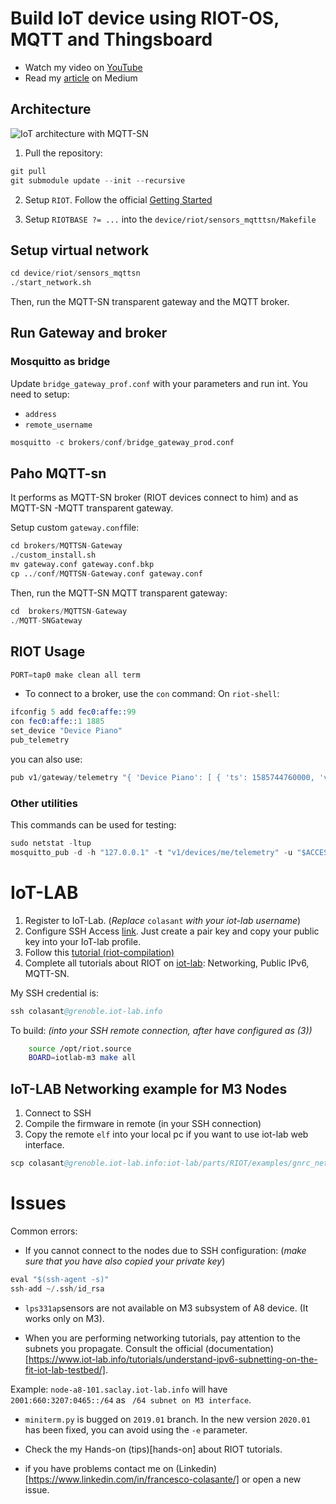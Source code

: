 #  Build IoT device using RIOT-OS, MQTT and Thingsboard

- Watch my video on [YouTube](https://www.youtube.com/watch?v=MPbuNmr0FjI)
- Read my [article](https://medium.com/@colasante.francesco/2-how-to-develop-an-iot-device-connected-to-thingsboard-using-riot-os-and-mqtt-sn-c4ccbe40dae7) on Medium

## Architecture
![IoT architecture with MQTT-SN](https://miro.medium.com/max/1000/1*ZxxghBwu89XkaN-rAqwFIQ.png)

1. Pull the repository:
```s
git pull
git submodule update --init --recursive
```
2. Setup `RIOT`. Follow the official [Getting Started](https://github.com/RIOT-OS/Tutorials/blob/master/README.md)


3. Setup `RIOTBASE ?= ...` into  the `device/riot/sensors_mqtttsn/Makefile`

## Setup virtual network
```s
cd device/riot/sensors_mqttsn
./start_network.sh
```
Then, run the MQTT-SN transparent gateway and the MQTT broker.


## Run Gateway and broker

### Mosquitto as bridge
Update `bridge_gateway_prof.conf` with your parameters and run int. You need to setup:
- `address` 
- `remote_username` 

```s
mosquitto -c brokers/conf/bridge_gateway_prod.conf 
```

## Paho MQTT-sn
It performs as MQTT-SN broker (RIOT devices connect to him) and as MQTT-SN -MQTT transparent gateway.

Setup custom `gateway.conf`file:
```s
cd brokers/MQTTSN-Gateway
./custom_install.sh
mv gateway.conf gateway.conf.bkp
cp ../conf/MQTTSN-Gateway.conf gateway.conf
```

Then, run the MQTT-SN MQTT transparent gateway:
```s
cd  brokers/MQTTSN-Gateway
./MQTT-SNGateway
```


## RIOT Usage
```s
PORT=tap0 make clean all term
```
- To connect to a broker, use the `con` command:
On `riot-shell`:
```s
ifconfig 5 add fec0:affe::99
con fec0:affe::1 1885
set_device "Device Piano"
pub_telemetry
```
you can also use:
```s
pub v1/gateway/telemetry "{ 'Device Piano': [ { 'ts': 1585744760000, 'values':{'humidity': 42 }}]}" 1
```


### Other utilities

This commands can be used for testing:
```s
sudo netstat -ltup
mosquitto_pub -d -h "127.0.0.1" -t "v1/devices/me/telemetry" -u "$ACCESS_TOKEN" -f "telemetry-data-as-object.json"
```


# IoT-LAB

1. Register to IoT-Lab. (*Replace*  `colasant` *with your iot-lab username*) 
2. Configure SSH Access [link](https://www.iot-lab.info/tutorials/ssh-access/). Just create a pair key and copy your public key into your IoT-lab profile.
3. Follow this [tutorial (riot-compilation)](https://www.iot-lab.info/tutorials/riot-compilation/)
4. Complete all tutorials about RIOT on [iot-lab](https://www.iot-lab.info/tutorials/): Networking, Public IPv6, MQTT-SN.

My SSH credential is: 
```s
ssh colasant@grenoble.iot-lab.info
```
To build: *(into your SSH remote connection, after have configured as (3))*
```sh
    source /opt/riot.source
    BOARD=iotlab-m3 make all
```

## IoT-LAB Networking example for M3 Nodes
1. Connect to SSH
2. Compile the firmware in remote (in your SSH connection)
3. Copy the remote `elf` into your local pc if you want to use iot-lab web interface.
```s
scp colasant@grenoble.iot-lab.info:iot-lab/parts/RIOT/examples/gnrc_networking/bin/iotlab-m3/gnrc_networking.elf gnrc_networking.elf
```


# Issues
Common errors:
- If you cannot connect to the nodes due to SSH configuration: (*make sure that you have also copied your private key*)
```s
eval "$(ssh-agent -s)"
ssh-add ~/.ssh/id_rsa
```
- `lps331ap`sensors are not available on M3 subsystem of A8 device. (It works only on M3).

- When you are performing networking tutorials, pay attention to the subnets you propagate. Consult the official (documentation)[https://www.iot-lab.info/tutorials/understand-ipv6-subnetting-on-the-fit-iot-lab-testbed/].

Example: `node-a8-101.saclay.iot-lab.info` will have `2001:660:3207:0465::/64` as `	/64 subnet on M3 interface`.


- `miniterm.py` is bugged on `2019.01` branch.  In the new version `2020.01` has been fixed, you can avoid using the `-e` parameter.

- Check the my Hands-on (tips)[hands-on] about RIOT tutorials.

- if you have problems contact me on (Linkedin)[https://www.linkedin.com/in/francesco-colasante/] or open a new issue. 